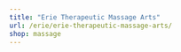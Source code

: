 ```yaml
---
title: "Erie Therapeutic Massage Arts"
url: /erie/erie-therapeutic-massage-arts/
shop: massage
---
```

